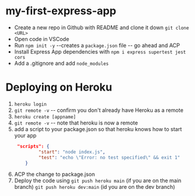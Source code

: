 # my-first-express-app

- Create a new repo in Github with README and clone it down `git clone <URL>`
- Open code in VSCode
- Run `npm init -y` --creates a `package.json` file -- go ahead and ACP
- Install Express App dependencies with `npm i express supertest jest cors`
- Add a .gitignore and add `node_modules`

# Deploying on Heroku

1. `heroku login`
1. `git remote -v` -- confirm you don't already have Heroku as a remote
1. `heroku create [appname]`
1. `git remote -v` -- note that heroku is now a remote
1. add a script to your package.json so that heroku knows how to start your app
   ```json
    "scripts": {
            "start": "node index.js",
            "test": "echo \"Error: no test specified\" && exit 1"
       }
   ```
1. ACP the change to package.json
1. Deploy the code using
   `git push heroku main` (if you are on the main branch)
   `git push heroku dev:main` (id you are on the dev branch)
